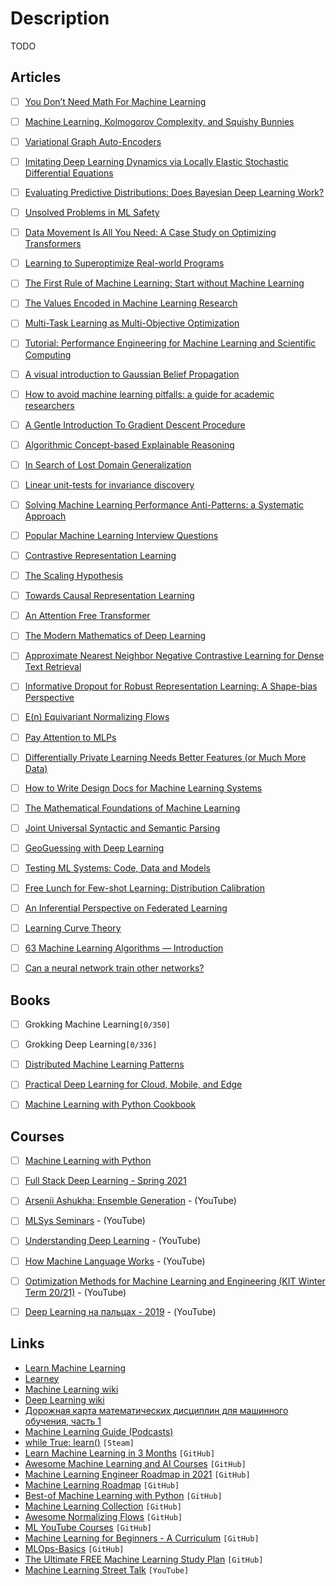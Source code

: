 # Description

TODO


## Articles

- [ ] [You Don’t Need Math For Machine Learning](https://towardsdatascience.com/you-dont-need-math-for-machine-learning-e168b7d973d4)
- [ ] [Machine Learning, Kolmogorov Complexity, and Squishy Bunnies](https://theorangeduck.com/page/machine-learning-kolmogorov-complexity-squishy-bunnies)
- [ ] [Variational Graph Auto-Encoders](https://arxiv.org/abs/1611.07308)
- [ ] [Imitating Deep Learning Dynamics via Locally Elastic Stochastic Differential Equations](https://arxiv.org/abs/2110.05960)
- [ ] [Evaluating Predictive Distributions: Does Bayesian Deep Learning Work?](https://arxiv.org/abs/2110.04629)
- [ ] [Unsolved Problems in ML Safety](https://arxiv.org/abs/2109.13916)
- [ ] [Data Movement Is All You Need: A Case Study on Optimizing Transformers](https://arxiv.org/abs/2007.00072)
- [ ] [Learning to Superoptimize Real-world Programs](https://arxiv.org/abs/2109.13498)
- [ ] [The First Rule of Machine Learning: Start without Machine Learning](https://eugeneyan.com/writing/first-rule-of-ml/)
- [ ] [The Values Encoded in Machine Learning Research](https://arxiv.org/abs/2106.15590)
- [ ] [Multi-Task Learning as Multi-Objective Optimization](https://arxiv.org/abs/1810.04650)
- [ ] [Tutorial: Performance Engineering for Machine Learning and Scientific Computing](https://dblalock.github.io/Performance-Engineering-Tutorial/)
- [ ] [A visual introduction to Gaussian Belief Propagation](https://gaussianbp.github.io/)
- [ ] [How to avoid machine learning pitfalls: a guide for academic researchers](https://arxiv.org/abs/2108.02497)
- [ ] [A Gentle Introduction To Gradient Descent Procedure](https://machinelearningmastery.com/a-gentle-introduction-to-gradient-descent-procedure/)
- [ ] [Algorithmic Concept-based Explainable Reasoning](https://arxiv.org/abs/2107.07493)
- [ ] [In Search of Lost Domain Generalization](https://arxiv.org/abs/2007.01434)
- [ ] [Linear unit-tests for invariance discovery](https://arxiv.org/abs/2102.10867)
- [ ] [Solving Machine Learning Performance Anti-Patterns: a Systematic Approach](https://paulbridger.com/posts/nsight-systems-systematic-optimization/)
- [ ] [Popular Machine Learning Interview Questions](https://www.thinkdataanalytics.com/machine-learning-interview-questions/)
- [ ] [Contrastive Representation Learning](https://lilianweng.github.io/lil-log/2021/05/31/contrastive-representation-learning.html)
- [ ] [The Scaling Hypothesis](https://www.gwern.net/Scaling-hypothesis)
- [ ] [Towards Causal Representation Learning](https://arxiv.org/abs/2102.11107)
- [ ] [An Attention Free Transformer](https://arxiv.org/abs/2105.14103)
- [ ] [The Modern Mathematics of Deep Learning](https://arxiv.org/abs/2105.04026)
- [ ] [Approximate Nearest Neighbor Negative Contrastive Learning for Dense Text Retrieval](https://arxiv.org/abs/2007.00808)
- [ ] [Informative Dropout for Robust Representation Learning: A Shape-bias Perspective](https://arxiv.org/abs/2008.04254)
- [ ] [E(n) Equivariant Normalizing Flows](https://arxiv.org/abs/2105.09016)
- [ ] [Pay Attention to MLPs](https://arxiv.org/abs/2105.08050)
- [ ] [Differentially Private Learning Needs Better Features (or Much More Data)](https://arxiv.org/abs/2011.11660)
- [ ] [How to Write Design Docs for Machine Learning Systems](https://eugeneyan.com/writing/ml-design-docs/)
- [ ] [The Mathematical Foundations of Machine Learning](https://www.dropbox.com/s/mffzmuo9fvs5j6m/Study_Guide.pdf)
- [ ] [Joint Universal Syntactic and Semantic Parsing](https://arxiv.org/abs/2104.05696)
- [ ] [GeoGuessing with Deep Learning](https://healeycodes.com/geoguessing-with-deep-learning)
- [ ] [Testing ML Systems: Code, Data and Models](https://madewithml.com/courses/mlops/testing/)
- [ ] [Free Lunch for Few-shot Learning: Distribution Calibration](https://arxiv.org/abs/2101.06395)
- [ ] [An Inferential Perspective on Federated Learning](https://blog.ml.cmu.edu/2021/02/19/an-inferential-perspective-on-federated-learning/)
- [ ] [Learning Curve Theory](https://arxiv.org/abs/2102.04074)
- [ ] [63 Machine Learning Algorithms — Introduction](https://medium.com/swlh/63-machine-learning-algorithms-introduction-5e8ea4129644)
- [ ] [Can a neural network train other networks?](https://towardsdatascience.com/can-a-neural-network-train-other-networks-cf371be516c6)


## Books

- [ ] Grokking Machine Learning`[0/350]`
- [ ] Grokking Deep Learning`[0/336]`
- [ ] [Distributed Machine Learning Patterns](https://www.manning.com/books/distributed-machine-learning-patterns)
- [ ] [Practical Deep Learning for Cloud, Mobile, and Edge](https://www.oreilly.com/library/view/practical-deep-learning/9781492034858/)
- [ ] [Machine Learning with Python Cookbook](https://www.oreilly.com/library/view/machine-learning-with/9781491989371/ )


## Courses

- [ ] [Machine Learning with Python](https://www.freecodecamp.org/learn/machine-learning-with-python/)
- [ ] [Full Stack Deep Learning - Spring 2021](https://fullstackdeeplearning.com/spring2021/)
- [ ] [Arsenii Ashukha: Ensemble Generation](https://youtu.be/bj933t6rqFw) - (YouTube)
- [ ] [MLSys Seminars](https://youtube.com/playlist?list=PLSrTvUm384I9PV10koj_cqit9OfbJXEkq) - (YouTube)
- [ ] [Understanding Deep Learning](https://youtube.com/playlist?list=PLFE-LjWAAP9Q74cGaUF3yqUhqo2kOYY20) - (YouTube)
- [ ] [How Machine Language Works](https://youtu.be/HWpi9n2H3kE) - (YouTube)
- [ ] [Optimization Methods for Machine Learning and Engineering (KIT Winter Term 20/21)](https://youtube.com/playlist?list=PLdkTDauaUnQpzuOCZyUUZc0lxf4-PXNR5) - (YouTube)
- [ ] [Deep Learning на пальцах - 2019](https://youtube.com/playlist?list=PL5FkQ0AF9O_o2Eb5Qn8pwCDg7TniyV1Wb) - (YouTube)


## Links

- [Learn Machine Learning](https://machinelearning.to/)
- [Learney](https://app.learney.me/)
- [Machine Learning wiki](https://wiki.kourouklides.com/wiki/Machine_Learning)
- [Deep Learning wiki](https://wiki.kourouklides.com/wiki/Deep_Learning)
- [Дорожная карта математических дисциплин для машинного обучения, часть 1](https://habr.com/ru/post/432670/)
- [Machine Learning Guide (Podcasts)](https://podcasts.apple.com/us/podcast/machine-learning-guide/id1204521130)
- [while True: learn()](https://store.steampowered.com/app/619150/while_True_learn/) `[Steam]`
- [Learn Machine Learning in 3 Months](https://github.com/llSourcell/Learn_Machine_Learning_in_3_Months) `[GitHub]`
- [Awesome Machine Learning and AI Courses](https://github.com/luspr/awesome-ml-courses) `[GitHub]`
- [Machine Learning Engineer Roadmap in 2021](https://github.com/chris-chris/ml-engineer-roadmap) `[GitHub]`
- [Machine Learning Roadmap](https://github.com/mrdbourke/machine-learning-roadmap) `[GitHub]`
- [Best-of Machine Learning with Python](https://github.com/ml-tooling/best-of-ml-python) `[GitHub]`
- [Machine Learning Collection](https://github.com/aladdinpersson/Machine-Learning-Collection) `[GitHub]`
- [Awesome Normalizing Flows](https://github.com/janosh/awesome-normalizing-flows) `[GitHub]`
- [ML YouTube Courses](https://github.com/dair-ai/ML-YouTube-Courses) `[GitHub]`
- [Machine Learning for Beginners - A Curriculum](https://github.com/microsoft/ML-For-Beginners) `[GitHub]`
- [MLOps-Basics](https://github.com/graviraja/MLOps-Basics) `[GitHub]`
- [The Ultimate FREE Machine Learning Study Plan](https://github.com/python-engineer/ml-study-plan) `[GitHub]`
- [Machine Learning Street Talk](https://www.youtube.com/c/MachineLearningStreetTalk/videos) `[YouTube]`
